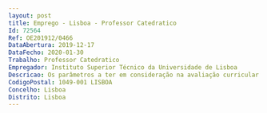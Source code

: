 ```yaml
--- 
layout: post
title: Emprego - Lisboa - Professor Catedratico
Id: 72564
Ref: OE201912/0466
DataAbertura: 2019-12-17
DataFecho: 2020-01-30
Trabalho: Professor Catedratico
Empregador: Instituto Superior Técnico da Universidade de Lisboa
Descricao: Os parâmetros a ter em consideração na avaliação curricular dos candidatos em cada uma das vertentes enunciadas em V.2 e a ponderação a atribuir a cada uma delas na classificação final são os que a seguir se discriminam dando se particular importância à relevância, qualidade e atualidade do curriculum vitae do candidato, e às contribuições académicas mais relevantes e de maior impacto selecionadas pelo candidato e identificadas no documento IX.2.b), nos últimos 10 (dez) anos.
CodigoPostal: 1049-001 LISBOA
Concelho: Lisboa
Distrito: Lisboa
--- 
```


